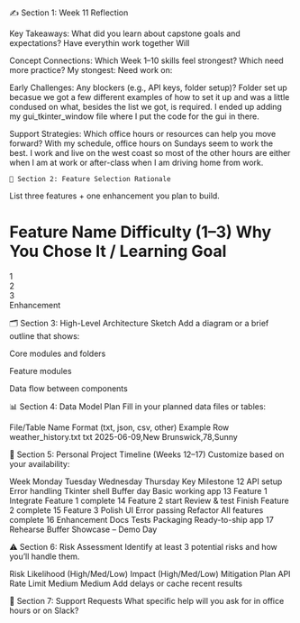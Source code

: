 ✍️ Section 1: Week 11 Reflection

Key Takeaways: What did you learn about capstone goals and expectations?
    Have everythin work together
    Will 

Concept Connections: Which Week 1–10 skills feel strongest? Which need more practice?
    My stongest:
    Need work on:


Early Challenges: Any blockers (e.g., API keys, folder setup)?
    Folder set up becasue we got a few different examples of how to set it up and was a little condused on what, besides the list we got, is required. I ended up adding my gui_tkinter_window file where I put the code for the gui in there.

Support Strategies: Which office hours or resources can help you move forward?
    With my schedule, office hours on Sundays seem to work the best. I work and live on the west coast so most of the other hours are either when I am at work or after-class when I am driving home from work.

    🧠 Section 2: Feature Selection Rationale
List three features + one enhancement you plan to build.

#	Feature Name	Difficulty (1–3)	Why You Chose It / Learning Goal
1			
2			
3			
Enhancement	

🗂️ Section 3: High-Level Architecture Sketch
Add a diagram or a brief outline that shows:

Core modules and folders

Feature modules

Data flow between components

📊 Section 4: Data Model Plan
Fill in your planned data files or tables:

File/Table Name	Format (txt, json, csv, other)	Example Row
weather_history.txt	txt	2025-06-09,New Brunswick,78,Sunny

📆 Section 5: Personal Project Timeline (Weeks 12–17)
Customize based on your availability:

Week	Monday	Tuesday	Wednesday	Thursday	Key Milestone
12	API setup	Error handling	Tkinter shell	Buffer day	Basic working app
13	Feature 1			Integrate	Feature 1 complete
14	Feature 2 start		Review & test	Finish	Feature 2 complete
15	Feature 3	Polish UI	Error passing	Refactor	All features complete
16	Enhancement	Docs	Tests	Packaging	Ready-to-ship app
17	Rehearse	Buffer	Showcase	–	Demo Day

⚠️ Section 6: Risk Assessment
Identify at least 3 potential risks and how you’ll handle them.

Risk	Likelihood (High/Med/Low)	Impact (High/Med/Low)	Mitigation Plan
API Rate Limit	Medium	Medium	Add delays or cache recent results


🤝 Section 7: Support Requests
What specific help will you ask for in office hours or on Slack?